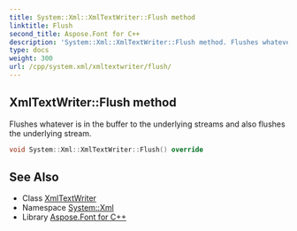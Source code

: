 ```yaml
---
title: System::Xml::XmlTextWriter::Flush method
linktitle: Flush
second_title: Aspose.Font for C++
description: 'System::Xml::XmlTextWriter::Flush method. Flushes whatever is in the buffer to the underlying streams and also flushes the underlying stream in C++.'
type: docs
weight: 300
url: /cpp/system.xml/xmltextwriter/flush/
---
```

## XmlTextWriter::Flush method


Flushes whatever is in the buffer to the underlying streams and also flushes the underlying stream.

```cpp
void System::Xml::XmlTextWriter::Flush() override
```

## See Also

* Class [XmlTextWriter](../)
* Namespace [System::Xml](../../)
* Library [Aspose.Font for C++](../../../)
